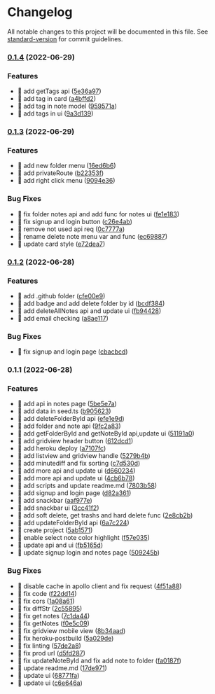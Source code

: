 # Changelog

All notable changes to this project will be documented in this file. See [standard-version](https://github.com/conventional-changelog/standard-version) for commit guidelines.

### [0.1.4](https://github.com/yeukfei02/notely/compare/v0.1.3...v0.1.4) (2022-06-29)


### Features

* 🎸 add getTags api ([5e36a97](https://github.com/yeukfei02/notely/commit/5e36a9779eeb01e0156069b5a6ced4b8178cf23c))
* 🎸 add tag in card ([a4bffd2](https://github.com/yeukfei02/notely/commit/a4bffd27c760044a28ad007c1676bb03e1b28e1f))
* 🎸 add tag in note model ([959571a](https://github.com/yeukfei02/notely/commit/959571a7c38b1fc3a079e0b919a691f6829b4bec))
* 🎸 add tags in ui ([9a3d139](https://github.com/yeukfei02/notely/commit/9a3d139fb704fe44cf15fc8b2b997327c059b56d))

### [0.1.3](https://github.com/yeukfei02/notely/compare/v0.1.2...v0.1.3) (2022-06-29)


### Features

* 🎸 add new folder menu ([16ed6b6](https://github.com/yeukfei02/notely/commit/16ed6b62894e8aab0dedfb4c24d9cde3039e6f8c))
* 🎸 add privateRoute ([b22353f](https://github.com/yeukfei02/notely/commit/b22353fe0bbd6bb5ae54b4edd7cd6bf9680c4ed3))
* 🎸 add right click menu ([9094e36](https://github.com/yeukfei02/notely/commit/9094e36cbffe01715937877fe5ac47b23b45e269))


### Bug Fixes

* 🐛 fix folder notes api and add func for notes ui ([fe1e183](https://github.com/yeukfei02/notely/commit/fe1e1835370ca1ae9429ac911044302eef85706a))
* 🐛 fix signup and login button ([c26e4ab](https://github.com/yeukfei02/notely/commit/c26e4abb5926a001c692b0005d2693fefbea343e))
* 🐛 remove not used api req ([0c7777a](https://github.com/yeukfei02/notely/commit/0c7777a3b621a88471a1faa042871b8bc2f4fa27))
* 🐛 rename delete note menu var and func ([ec69887](https://github.com/yeukfei02/notely/commit/ec69887a61fc7f6027689005148f8f1b3fef6277))
* 🐛 update card style ([e72dea7](https://github.com/yeukfei02/notely/commit/e72dea789881df7db6cff893db7a44d52819ba04))

### [0.1.2](https://github.com/yeukfei02/notely/compare/v0.1.1...v0.1.2) (2022-06-28)


### Features

* 🎸 add .github folder ([cfe00e9](https://github.com/yeukfei02/notely/commit/cfe00e9a8c625071ab25fc087139756be1458c28))
* 🎸 add badge and add delete folder by id ([bcdf384](https://github.com/yeukfei02/notely/commit/bcdf38436491b52011e82e8ea3364eb03c7c423a))
* 🎸 add deleteAllNotes api and update ui ([fb94428](https://github.com/yeukfei02/notely/commit/fb9442883f67502f8606d3785ae7e5d1fbceb49d))
* 🎸 add email checking ([a8ae117](https://github.com/yeukfei02/notely/commit/a8ae117cccc23f2048972293f64dcc791107b498))


### Bug Fixes

* 🐛 fix signup and login page ([cbacbcd](https://github.com/yeukfei02/notely/commit/cbacbcdd83eb21352ad73116c27e6fcb69816bb5))

### 0.1.1 (2022-06-28)


### Features

* 🎸 add api in notes page ([5be5e7a](https://github.com/yeukfei02/notely/commit/5be5e7a56100ab6ce03aa9d2126cf5247259c816))
* 🎸 add data in seed.ts ([b905623](https://github.com/yeukfei02/notely/commit/b905623514527a8be754d8cbb1eb8c5473f6c403))
* 🎸 add deleteFolderById api ([efe1e9d](https://github.com/yeukfei02/notely/commit/efe1e9d8586f466a6573f0a167827698c92ea9e6))
* 🎸 add folder and note api ([9fc2a83](https://github.com/yeukfei02/notely/commit/9fc2a83b70145ff5a0150228b1d06981880966b7))
* 🎸 add getFolderById and getNoteById api,update ui ([51191a0](https://github.com/yeukfei02/notely/commit/51191a09bc7997c798e60626bb076cdcde4d530c))
* 🎸 add gridview header button ([612dcd1](https://github.com/yeukfei02/notely/commit/612dcd1adf788469a239c06aa66b492a0aee4e07))
* 🎸 add heroku deploy ([a7107fc](https://github.com/yeukfei02/notely/commit/a7107fc56ba6ee8c6816b7455f8b352ccb8f72f1))
* 🎸 add listview and gridview handle ([5279b4b](https://github.com/yeukfei02/notely/commit/5279b4b5f5f9d455d1f98dc8212c7938a88b93ce))
* 🎸 add minutediff and fix sorting ([c7d530d](https://github.com/yeukfei02/notely/commit/c7d530d4443999612809372cff47a8d5ed075cb1))
* 🎸 add more api and update ui ([d660234](https://github.com/yeukfei02/notely/commit/d660234e10ea5cd03b09295f12a3c4e091e7df80))
* 🎸 add more api and update ui ([4cb6b78](https://github.com/yeukfei02/notely/commit/4cb6b78b2840c196a8d64386d0d39c1a838c1612))
* 🎸 add scripts and update readme.md ([7803b58](https://github.com/yeukfei02/notely/commit/7803b585395383299a01d41d3b907d6e86336754))
* 🎸 add signup and login page ([d82a361](https://github.com/yeukfei02/notely/commit/d82a3617ca26d702b57a20ca81d136c15f84c548))
* 🎸 add snackbar ([aaf977e](https://github.com/yeukfei02/notely/commit/aaf977e6f09f640a56b3b200f9407935aec7e0a4))
* 🎸 add snackbar ui ([3cc41f2](https://github.com/yeukfei02/notely/commit/3cc41f20fd938bcab82e37f5f239c3a06ed256fd))
* 🎸 add soft delete, get trashs and hard delete func ([2e8cb2b](https://github.com/yeukfei02/notely/commit/2e8cb2b2c9d1788eb0adf423630e33d62f3c10aa))
* 🎸 add updateFolderById api ([6a7c224](https://github.com/yeukfei02/notely/commit/6a7c224963358884045182091168bb15f4ec5f13))
* 🎸 create project ([5ab1571](https://github.com/yeukfei02/notely/commit/5ab15715d18cb8750022b5a36e13a546a845e8e1))
* 🎸 enable select note color highlight ([f57e035](https://github.com/yeukfei02/notely/commit/f57e035f88dd4adadf1b9a4a43e3ac402fb80c64))
* 🎸 update api and ui ([fb5165d](https://github.com/yeukfei02/notely/commit/fb5165d2a720361656557015b4b3b200bbecb147))
* 🎸 update signup login and notes page ([509245b](https://github.com/yeukfei02/notely/commit/509245ba5a950c45804da751b8b9efd78643dbc6))


### Bug Fixes

* 🐛 disable cache in apollo client and fix request ([4f51a88](https://github.com/yeukfei02/notely/commit/4f51a881f0543ab3ffa97b186b186806ac11b87c))
* 🐛 fix code ([f22dd14](https://github.com/yeukfei02/notely/commit/f22dd149409338d915aa9d10aa1b036c8e6cd7c1))
* 🐛 fix cors ([1a08a61](https://github.com/yeukfei02/notely/commit/1a08a6160525c8f48def202b259c4a1b94d2e7c6))
* 🐛 fix diffStr ([2c55895](https://github.com/yeukfei02/notely/commit/2c558959a32424a91bf0cf8ea433612d2ed3e037))
* 🐛 fix get notes ([7c1da44](https://github.com/yeukfei02/notely/commit/7c1da44130da5a5220fc268f6e7c5d12f4d5cd14))
* 🐛 fix getNotes ([f0e5c09](https://github.com/yeukfei02/notely/commit/f0e5c092e8cadc097f8a1c58bca8fe776469fd50))
* 🐛 fix gridview mobile view ([8b34aad](https://github.com/yeukfei02/notely/commit/8b34aad8c67e038973a36d168a8e3474c739a411))
* 🐛 fix heroku-postbuild ([5a029de](https://github.com/yeukfei02/notely/commit/5a029de0f67acc4e86b4029a2e492920ea40eea4))
* 🐛 fix linting ([57de2a8](https://github.com/yeukfei02/notely/commit/57de2a865146992a58cde450af99625980b7930f))
* 🐛 fix prod url ([d5fd287](https://github.com/yeukfei02/notely/commit/d5fd2871cc68d64349a1bd26bc4e12472af16960))
* 🐛 fix updateNoteById and fix add note to folder ([fa0187f](https://github.com/yeukfei02/notely/commit/fa0187f30cdeb9a7cb94e772f5554084e85bbb34))
* 🐛 update readme.md ([17de971](https://github.com/yeukfei02/notely/commit/17de971b880246367f2fecc830daa9f4af80caef))
* 🐛 update ui ([68771fa](https://github.com/yeukfei02/notely/commit/68771fa1346449853e2fe089abdf34510f66c8e1))
* 🐛 update ui ([c6e646a](https://github.com/yeukfei02/notely/commit/c6e646a85febf004dcb05a6a5f72917cf8577a86))
